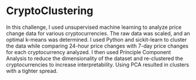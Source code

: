 # CryptoClustering
In this challenge, I used unsupervised machine learning to analyze price change data for various cryptocurrencies. The raw data was scaled, and an optimal k-means was determined. I used Python and sickit-learn to cluster the data while comparing 24-hour price changes with 7-day price changes for each cryptocurrency analyzed. I then used Principle Component Analysis to reduce the dimensionality of the dataset and re-clustered the cryptocurrencies to increase interpretability. Using PCA resulted in clusters with a tighter spread. 
